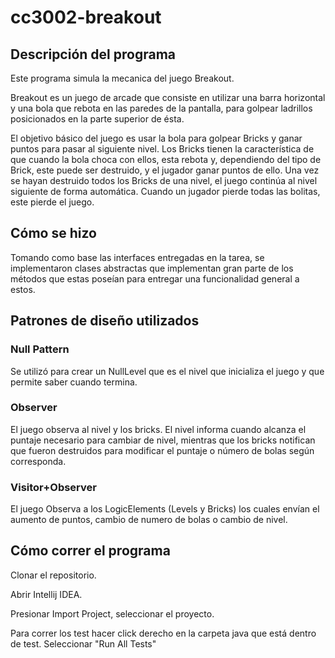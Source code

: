 # cc3002-breakout
## Descripción del programa
Este programa simula la mecanica del juego Breakout.

Breakout es un juego de arcade que consiste en utilizar una barra horizontal y una bola que rebota en las paredes de la pantalla, para golpear ladrillos posicionados en la parte superior de ésta.

El objetivo básico del juego es usar la bola para golpear Bricks y ganar puntos para pasar al siguiente nivel.
Los Bricks tienen la característica de que cuando la bola choca con ellos, esta rebota
y, dependiendo del tipo de Brick, este puede ser destruido, y el jugador ganar puntos de ello. Una
vez se hayan destruido todos los Bricks de una nivel, el juego continúa al nivel siguiente de forma
automática. Cuando un jugador pierde todas las bolitas, este pierde el juego.

## Cómo se hizo
Tomando como base las interfaces entregadas en la tarea, se implementaron clases abstractas que implementan gran parte de los métodos que estas poseían para entregar una funcionalidad general a estos.

## Patrones de diseño utilizados
### Null Pattern
Se utilizó para crear un NullLevel que es el nivel que inicializa el juego y que permite saber cuando termina.

### Observer
El juego observa al nivel y los bricks. El nivel informa cuando alcanza el puntaje necesario para cambiar de nivel, mientras que los bricks notifican que fueron destruidos para modificar el puntaje o número de bolas según corresponda.

### Visitor+Observer
El juego Observa a los LogicElements (Levels y Bricks) los cuales envían el aumento de puntos, cambio de numero de bolas o cambio de nivel.

## Cómo correr el programa
Clonar el repositorio.

Abrir Intellij IDEA.

Presionar Import Project, seleccionar el proyecto.

Para correr los test hacer click derecho en la carpeta java que está dentro de test. Seleccionar "Run All Tests"

